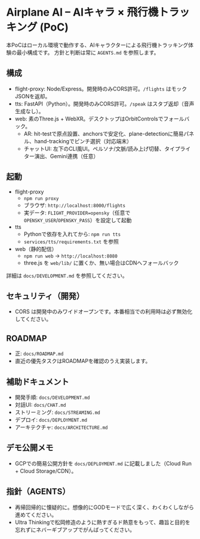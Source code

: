 # Airplane AI – AIキャラ × 飛行機トラッキング (PoC)

本PoCはローカル環境で動作する、AIキャラクターによる飛行機トラッキング体験の最小構成です。
方針と判断は常に `AGENTS.md` を参照します。

## 構成
- flight-proxy: Node/Express。開発時のみCORS許可。`/flights` はモックJSONを返却。
- tts: FastAPI（Python）。開発時のみCORS許可。`/speak` はスタブ返却（音声生成なし）。
- web: 素のThree.js + WebXR。デスクトップはOrbitControlsでフォールバック。
  - AR: hit-testで原点設置、anchorsで安定化、plane-detectionに簡易パネル、hand-trackingでピンチ選択（対応端末）
  - チャットUI: 左下のCLI風UI。ペルソナ/文脈/読み上げ切替、タイプライター演出、Gemini連携（任意）

## 起動
- flight-proxy
  - `npm run proxy`
  - ブラウザ: `http://localhost:8000/flights`
  - 実データ: `FLIGHT_PROVIDER=opensky`（任意で `OPENSKY_USER`/`OPENSKY_PASS`）を設定して起動
- tts
  - Pythonで依存を入れてから: `npm run tts`
  - `services/tts/requirements.txt` を参照
- web（静的配信）
  - `npm run web` → `http://localhost:8080`
  - three.js を `web/lib/` に置くか、無い場合はCDNへフォールバック

詳細は `docs/DEVELOPMENT.md` を参照してください。

## セキュリティ（開発）
- CORS は開発中のみワイドオープンです。本番相当での利用時は必ず無効化してください。

## ROADMAP
- 正: `docs/ROADMAP.md`
- 直近の優先タスクはROADMAPを確認のうえ実装します。

## 補助ドキュメント
- 開発手順: `docs/DEVELOPMENT.md`
- 対話UI: `docs/CHAT.md`
- ストリーミング: `docs/STREAMING.md`
- デプロイ: `docs/DEPLOYMENT.md`
- アーキテクチャ: `docs/ARCHITECTURE.md`

## デモ公開メモ
- GCPでの簡易公開方針を `docs/DEPLOYMENT.md` に記載しました（Cloud Run + Cloud Storage/CDN）。

## 指針（AGENTS）
- 再帰回帰的に懐疑的に。想像的にGODモードで広く深く、わくわくしながら進めてください。
- Ultra Thinkingで松岡修造のように熱すぎるド熱意をもって、趣旨と目的を忘れずにネバーギブアップでがんばってください。
